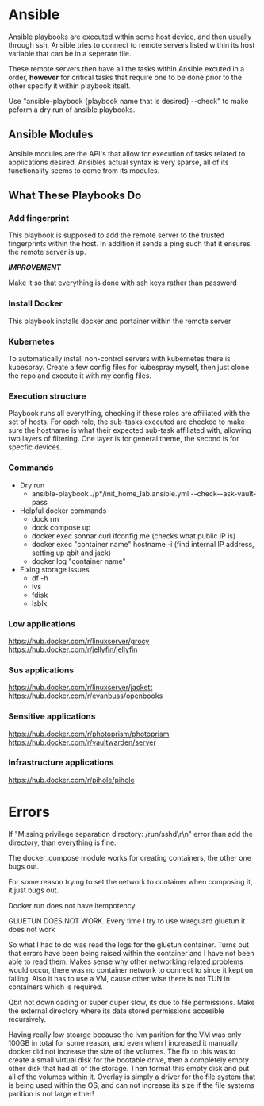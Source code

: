 # Ansible

Ansible playbooks are executed within some host device, and then usually through ssh, Ansible tries to connect to remote servers listed within its host variable that can be in a seperate file.

These remote servers then have all the tasks within Ansible excuted in a order, **however** for critical tasks that require one to be done prior to the other specify it within playbook itself.

Use "ansible-playbook {playbook name that is desired} --check" to make peform a dry run of ansible playbooks.

## Ansible Modules
Ansible modules are the API's that allow for execution of tasks related to applications desired. Ansibles actual syntax is very sparse,
all of its functionality seems to come from its modules.

## What These Playbooks Do

### Add fingerprint

This playbook is supposed to add the remote server to the trusted fingerprints within the host. In addition it sends a ping such that it ensures the remote server is up.

***IMPROVEMENT*** 

Make it so that everything is done with ssh keys rather than password


### Install Docker

This playbook installs docker and portainer within the remote server


### Kubernetes

To automatically install non-control servers with kubernetes there is kubespray.
Create a few config files for kubespray myself, then just clone the repo and execute it with my config files.

### Execution structure
Playbook runs all everything, checking if these roles are affiliated with the set of hosts. For each role, the sub-tasks executed are checked to make sure the hostname is what their expected sub-task affiliated with, allowing two layers of filtering. One layer is for general theme, the second is for specfic devices.

### Commands
- Dry run
    - ansible-playbook ./p*/init_home_lab.ansible.yml --check--ask-vault-pass
- Helpful docker commands
    - dock rm
    - dock compose up
    - docker exec sonnar curl ifconfig.me (checks what public IP is)
    - docker exec "container name" hostname -i (find internal IP address, setting up qbit and jack)
    - docker log "container name"
- Fixing storage issues
    - df -h
    - lvs
    - fdisk
    - lsblk

### Low applications
https://hub.docker.com/r/linuxserver/grocy
https://hub.docker.com/r/jellyfin/jellyfin

### Sus applications
https://hub.docker.com/r/linuxserver/jackett
https://hub.docker.com/r/evanbuss/openbooks


### Sensitive applications
https://hub.docker.com/r/photoprism/photoprism
https://hub.docker.com/r/vaultwarden/server


### Infrastructure applications
https://hub.docker.com/r/pihole/pihole


# Errors
If "Missing privilege separation directory: /run/sshd\r\n" error than add the directory, than everything is fine.

The docker_compose module works for creating containers, the other one bugs out.

For some reason trying to set the network to container when composing it, it just bugs out.

Docker run does not have itempotency

GLUETUN DOES NOT WORK.
Every time I try to use wireguard gluetun it does not work

So what I had to do was read the logs for the gluetun container. Turns out that errors have been being raised within the container and I have not been able to read them. Makes sense why other networking related problems would occur, there was no container network to connect to since it kept on failing.
Also it has to use a VM, cause other wise there is not TUN in containers which is required.


Qbit not downloading or super duper slow, its due to file permissions. Make the external directory where its data stored permissions accesible recursively.

Having really low stoarge because the lvm parition for the VM was only 100GB in total for some reason, and even when I increased it manually docker did not increase the size of the volumes. The fix to this was to create a small virtual disk for the bootable drive, then a completely empty other disk that had all of the storage. Then format this empty disk and put all of the volumes within it. Overlay is simply a driver for the file system that is being used within the OS, and can not increase its size if the file systems parition is not large either!